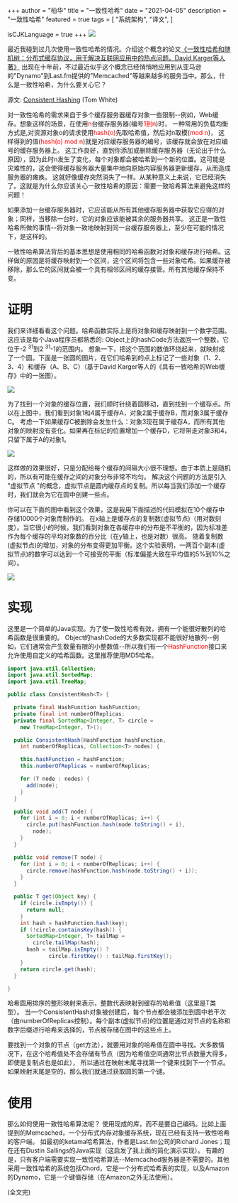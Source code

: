 +++
author = "柏华"
title = "一致性哈希"
date = "2021-04-05"
description = "一致性哈希"
featured = true
tags = [
    "系统架构",
    "译文",
]

isCJKLanguage = true
+++
![](/images/graph/a1.webp)

最近我碰到过几次使用一致性哈希的情况。介绍这个概念的论文[《一致性哈希和随机树：分布式缓存协议，用于解决互联网应用中的热点问题。David Karger等人著》](http://citeseer.ist.psu.edu/karger97consistent.html)
出现在十年前，不过最近似乎这个概念已经悄悄地应用到从亚马逊的"Dynamo"到Last.fm提供的"Memcached"等越来越多的服务当中。那么，什么是一致性哈希，为什么要关心它？

<!--more-->

源文: [Consistent Hashing](http://tom-e-white.com/2007/11/consistent-hashing.html) (Tom White)

对一致性哈希的需求来自于多个缓存服务器缓存对象一些限制--例如，Web缓存。想象这样的场景，在使用<font color='red'>n</font>台缓存服务器(编号<font color='red'>1到n</font>)时，
一种常用的负载均衡方式是,对资源对象o的请求使用<font color='red'>hash(o)</font>先取哈希值，然后对n取模(<font color='red'>mod n</font>)，
这样得到的值(<font color='red'>hash(o)</font> <font color='red'>mod n</font>)就是对应缓存服务器的编号，该缓存就会放在对应编号的缓存服务器上。
这工作良好，直到你添加或删除缓存服务器（无论出于什么原因），因为此时n发生了变化，每个对象都会被哈希到一个新的位置。这可能是灾难性的，这会使得缓存服务器大量集中地向原始内容服务器更新缓存，从而造成服务器的瘫痪。
这就好像缓存突然消失了一样。从某种意义上来说，它已经消失了。这就是为什么你应该关心一致性哈希的原因：需要一致哈希算法来避免这样的问题！

如果添加一台缓存服务器时，它应该能从所有其他缓存服务器中获取它应得的对象；同样，当移除一台时，它的对象应该能被其余的服务器共享。
这正是一致性哈希所做的事情--将对象一致地映射到同一台缓存服务器上，至少在可能的情况下，是这样的。

一致性哈希算法背后的基本思想是使用相同的哈希函数对对象和缓存进行哈希。这样做的原因是将缓存映射到一个区间，这个区间将包含一些对象哈希。如果缓存被移除，那么它的区间就会被一个具有相邻区间的缓存接管。所有其他缓存保持不变。

# 证明
我们来详细看看这个问题。哈希函数实际上是将对象和缓存映射到一个数字范围。这应该是每个Java程序员都熟悉的: Object上的hashCode方法返回一个整数，它位于-2 <sup>31</sup>到2 <sup>31</sup>-1的范围内。
想象一下，把这个范围的数值环绕起来，就映射成了一个圆。下面是一张圆的图片，在它们哈希到的点上标记了一些对象（1、2、3、4）和缓存（A、B、C）（基于David Karger等人的《具有一致哈希的Web缓存》中的一张图）。

![](/images/graph/a2.png)

为了找到一个对象的缓存位置，我们顺时针绕着圆移动，直到找到一个缓存点。所以在上图中，我们看到对象1和4属于缓存A，对象2属于缓存B，而对象3属于缓存C。
考虑一下如果缓存C被删除会发生什么：对象3现在属于缓存A，而所有其他对象的映射没有变化。如果再在标记的位置增加一个缓存D，它将带走对象3和4，只留下属于A的对象1。

![](/images/graph/a3.png)

这样做的效果很好，只是分配给每个缓存的间隔大小很不理想。由于本质上是随机的，所以有可能在缓存之间的对象分布非常不均匀。
解决这个问题的方法是引入 "虚拟节点 "的概念，虚拟节点是圆内缓存点的复制。所以每当我们添加一个缓存时，我们就会为它在圆中创建一些点。

你可以在下面的图中看到这个效果，这是我用下面描述的代码模拟在10个缓存中存储10000个对象而制作的。
在x轴上是缓存点的复制数(虚拟节点)（用对数刻度）。当它很小的时候，我们看到对象在各缓存中的分布是不平衡的，因为标准差作为每个缓存的平均对象数的百分比（在y轴上，也是对数）很高。
随着复制数(虚拟节点)的增加，对象的分布变得更加平衡。这个实验表明，一两百个副本(虚拟节点)的数字可以达到一个可接受的平衡（标准偏差大致在平均值的5%到10%之间）。

![](/images/graph/a4.png)

# 实现
这里是一个简单的Java实现。为了使一致性哈希有效，拥有一个能很好散列的哈希函数是很重要的。
Object的hashCode的大多数实现都不能很好地散列--例如，它们通常会产生数量有限的小整数值--所以我们有一个<font color='red'>HashFunction</font>接口来允许使用自定义的哈希函数。这里推荐使用MD5哈希。

```java
import java.util.Collection;
import java.util.SortedMap;
import java.util.TreeMap;

public class ConsistentHash<T> {

  private final HashFunction hashFunction;
  private final int numberOfReplicas;
  private final SortedMap<Integer, T> circle =
    new TreeMap<Integer, T>();

  public ConsistentHash(HashFunction hashFunction,
    int numberOfReplicas, Collection<T> nodes) {

    this.hashFunction = hashFunction;
    this.numberOfReplicas = numberOfReplicas;

    for (T node : nodes) {
      add(node);
    }
  }

  public void add(T node) {
    for (int i = 0; i < numberOfReplicas; i++) {
      circle.put(hashFunction.hash(node.toString() + i),
        node);
    }
  }

  public void remove(T node) {
    for (int i = 0; i < numberOfReplicas; i++) {
      circle.remove(hashFunction.hash(node.toString() + i));
    }
  }

  public T get(Object key) {
    if (circle.isEmpty()) {
      return null;
    }
    int hash = hashFunction.hash(key);
    if (!circle.containsKey(hash)) {
      SortedMap<Integer, T> tailMap =
        circle.tailMap(hash);
      hash = tailMap.isEmpty() ?
             circle.firstKey() : tailMap.firstKey();
    }
    return circle.get(hash);
  } 

}
```

哈希圆用排序的整形映射来表示，整数代表映射到缓存的哈希值（这里是T类型）。
当一个ConsistentHash对象被创建后，每个节点都会被添加到圆中若干次（由numberOfReplicas控制）。每个副本(虚拟节点)的位置是通过对节点的名称和数字后缀进行哈希来选择的，节点被存储在图中的这些点上。

要找到一个对象的节点（get方法），就要用对象的哈希值在圆中寻找。大多数情况下，在这个哈希值处不会存储有节点（因为哈希值空间通常比节点数量大得多，即使是复制点也是如此），
所以通过在映射末尾寻找第一个键来找到下一个节点。如果映射末尾是空的，那么我们就通过获取圆的第一个键。

# 使用
那么如何使用一致性哈希算法呢？ 使用现成的库，而不是要自己编码。比如上面提到的Memcached，一个分布式内存对象缓存系统，现在已经有支持一致性哈希的客户端。
如最初的ketama哈希算法，作者是Last.fm公司的Richard Jones；现在还有Dustin Sallings的Java实现（这启发了我上面的简化演示实现）。
有趣的是，只有客户端需要实现一致性哈希算法--Memcached服务器是不需要的。其他采用一致性哈希的系统包括Chord，它是一个分布式哈希表的实现，以及Amazon的Dynamo，它是一个键值存储（在Amazon之外无法使用）。


(全文完)




